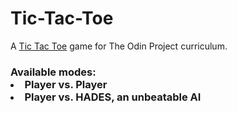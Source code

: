 # Tic-Tac-Toe
A [Tic Tac Toe](https://ahmedmk11.github.io/tic-tac-toe/) game for The Odin Project curriculum.

<h3> Available modes:
<br>

<li>Player vs. Player
<li>Player vs. HADES, an unbeatable AI
